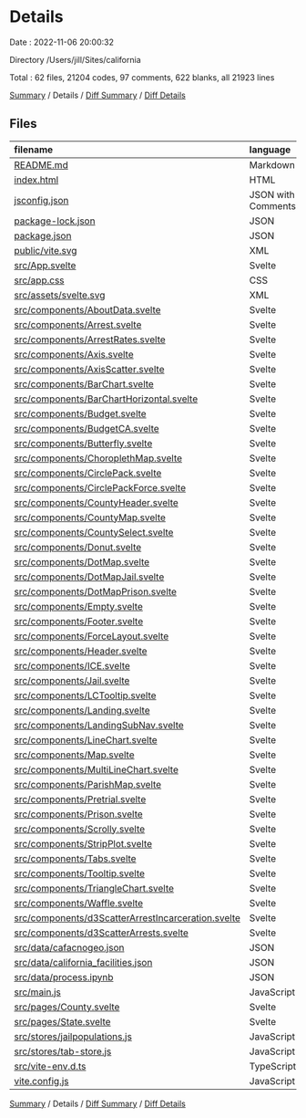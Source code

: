 # Details

Date : 2022-11-06 20:00:32

Directory /Users/jill/Sites/california

Total : 62 files,  21204 codes, 97 comments, 622 blanks, all 21923 lines

[Summary](results.md) / Details / [Diff Summary](diff.md) / [Diff Details](diff-details.md)

## Files
| filename | language | code | comment | blank | total |
| :--- | :--- | ---: | ---: | ---: | ---: |
| [README.md](/README.md) | Markdown | 11 | 0 | 6 | 17 |
| [index.html](/index.html) | HTML | 13 | 0 | 1 | 14 |
| [jsconfig.json](/jsconfig.json) | JSON with Comments | 17 | 17 | 1 | 35 |
| [package-lock.json](/package-lock.json) | JSON | 2,187 | 0 | 1 | 2,188 |
| [package.json](/package.json) | JSON | 28 | 0 | 1 | 29 |
| [public/vite.svg](/public/vite.svg) | XML | 1 | 0 | 0 | 1 |
| [src/App.svelte](/src/App.svelte) | Svelte | 32 | 0 | 5 | 37 |
| [src/app.css](/src/app.css) | CSS | 102 | 1 | 19 | 122 |
| [src/assets/svelte.svg](/src/assets/svelte.svg) | XML | 1 | 0 | 0 | 1 |
| [src/components/AboutData.svelte](/src/components/AboutData.svelte) | Svelte | 147 | 0 | 8 | 155 |
| [src/components/Arrest.svelte](/src/components/Arrest.svelte) | Svelte | 82 | 4 | 11 | 97 |
| [src/components/ArrestRates.svelte](/src/components/ArrestRates.svelte) | Svelte | 173 | 0 | 23 | 196 |
| [src/components/Axis.svelte](/src/components/Axis.svelte) | Svelte | 50 | 0 | 9 | 59 |
| [src/components/AxisScatter.svelte](/src/components/AxisScatter.svelte) | Svelte | 22 | 0 | 1 | 23 |
| [src/components/BarChart.svelte](/src/components/BarChart.svelte) | Svelte | 50 | 0 | 11 | 61 |
| [src/components/BarChartHorizontal.svelte](/src/components/BarChartHorizontal.svelte) | Svelte | 43 | 0 | 6 | 49 |
| [src/components/Budget.svelte](/src/components/Budget.svelte) | Svelte | 71 | 0 | 6 | 77 |
| [src/components/BudgetCA.svelte](/src/components/BudgetCA.svelte) | Svelte | 153 | 6 | 22 | 181 |
| [src/components/Butterfly.svelte](/src/components/Butterfly.svelte) | Svelte | 117 | 0 | 26 | 143 |
| [src/components/ChoroplethMap.svelte](/src/components/ChoroplethMap.svelte) | Svelte | 184 | 0 | 25 | 209 |
| [src/components/CirclePack.svelte](/src/components/CirclePack.svelte) | Svelte | 151 | 8 | 25 | 184 |
| [src/components/CirclePackForce.svelte](/src/components/CirclePackForce.svelte) | Svelte | 108 | 3 | 11 | 122 |
| [src/components/CountyHeader.svelte](/src/components/CountyHeader.svelte) | Svelte | 220 | 0 | 17 | 237 |
| [src/components/CountyMap.svelte](/src/components/CountyMap.svelte) | Svelte | 96 | 1 | 20 | 117 |
| [src/components/CountySelect.svelte](/src/components/CountySelect.svelte) | Svelte | 44 | 0 | 4 | 48 |
| [src/components/Donut.svelte](/src/components/Donut.svelte) | Svelte | 166 | 0 | 22 | 188 |
| [src/components/DotMap.svelte](/src/components/DotMap.svelte) | Svelte | 151 | 0 | 18 | 169 |
| [src/components/DotMapJail.svelte](/src/components/DotMapJail.svelte) | Svelte | 144 | 0 | 18 | 162 |
| [src/components/DotMapPrison.svelte](/src/components/DotMapPrison.svelte) | Svelte | 144 | 0 | 18 | 162 |
| [src/components/Empty.svelte](/src/components/Empty.svelte) | Svelte | 0 | 0 | 1 | 1 |
| [src/components/Footer.svelte](/src/components/Footer.svelte) | Svelte | 336 | 0 | 5 | 341 |
| [src/components/ForceLayout.svelte](/src/components/ForceLayout.svelte) | Svelte | 67 | 5 | 13 | 85 |
| [src/components/Header.svelte](/src/components/Header.svelte) | Svelte | 11 | 0 | 1 | 12 |
| [src/components/ICE.svelte](/src/components/ICE.svelte) | Svelte | 5 | 0 | 0 | 5 |
| [src/components/Jail.svelte](/src/components/Jail.svelte) | Svelte | 181 | 4 | 21 | 206 |
| [src/components/LCTooltip.svelte](/src/components/LCTooltip.svelte) | Svelte | 27 | 0 | 2 | 29 |
| [src/components/Landing.svelte](/src/components/Landing.svelte) | Svelte | 227 | 0 | 8 | 235 |
| [src/components/LandingSubNav.svelte](/src/components/LandingSubNav.svelte) | Svelte | 100 | 0 | 10 | 110 |
| [src/components/LineChart.svelte](/src/components/LineChart.svelte) | Svelte | 186 | 10 | 20 | 216 |
| [src/components/Map.svelte](/src/components/Map.svelte) | Svelte | 194 | 0 | 31 | 225 |
| [src/components/MultiLineChart.svelte](/src/components/MultiLineChart.svelte) | Svelte | 78 | 0 | 8 | 86 |
| [src/components/ParishMap.svelte](/src/components/ParishMap.svelte) | Svelte | 98 | 1 | 18 | 117 |
| [src/components/Pretrial.svelte](/src/components/Pretrial.svelte) | Svelte | 65 | 26 | 13 | 104 |
| [src/components/Prison.svelte](/src/components/Prison.svelte) | Svelte | 58 | 0 | 8 | 66 |
| [src/components/Scrolly.svelte](/src/components/Scrolly.svelte) | Svelte | 70 | 0 | 14 | 84 |
| [src/components/StripPlot.svelte](/src/components/StripPlot.svelte) | Svelte | 127 | 0 | 23 | 150 |
| [src/components/Tabs.svelte](/src/components/Tabs.svelte) | Svelte | 56 | 0 | 8 | 64 |
| [src/components/Tooltip.svelte](/src/components/Tooltip.svelte) | Svelte | 88 | 8 | 5 | 101 |
| [src/components/TriangleChart.svelte](/src/components/TriangleChart.svelte) | Svelte | 25 | 0 | 3 | 28 |
| [src/components/Waffle.svelte](/src/components/Waffle.svelte) | Svelte | 64 | 0 | 8 | 72 |
| [src/components/d3ScatterArrestIncarceration.svelte](/src/components/d3ScatterArrestIncarceration.svelte) | Svelte | 175 | 0 | 17 | 192 |
| [src/components/d3ScatterArrests.svelte](/src/components/d3ScatterArrests.svelte) | Svelte | 180 | 0 | 17 | 197 |
| [src/data/cafacnogeo.json](/src/data/cafacnogeo.json) | JSON | 4,370 | 0 | 0 | 4,370 |
| [src/data/california_facilities.json](/src/data/california_facilities.json) | JSON | 7,948 | 0 | 0 | 7,948 |
| [src/data/process.ipynb](/src/data/process.ipynb) | JSON | 1,566 | 0 | 2 | 1,568 |
| [src/main.js](/src/main.js) | JavaScript | 6 | 0 | 3 | 9 |
| [src/pages/County.svelte](/src/pages/County.svelte) | Svelte | 89 | 0 | 18 | 107 |
| [src/pages/State.svelte](/src/pages/State.svelte) | Svelte | 73 | 0 | 5 | 78 |
| [src/stores/jailpopulations.js](/src/stores/jailpopulations.js) | JavaScript | 4 | 0 | 1 | 5 |
| [src/stores/tab-store.js](/src/stores/tab-store.js) | JavaScript | 13 | 0 | 1 | 14 |
| [src/vite-env.d.ts](/src/vite-env.d.ts) | TypeScript | 0 | 2 | 1 | 3 |
| [vite.config.js](/vite.config.js) | JavaScript | 9 | 1 | 2 | 12 |

[Summary](results.md) / Details / [Diff Summary](diff.md) / [Diff Details](diff-details.md)